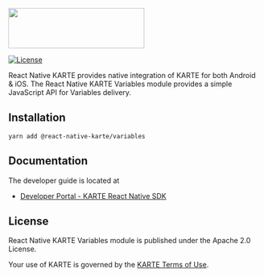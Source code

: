 <a href="https://karte.io"><img src="https://karte.io/assets/images/common/logo_black.svg" width="270" height="80"></img></a>

[![License](https://img.shields.io/badge/license-Apache%202-blue)](https://github.com/plaidev/karte-react-native/blob/master/LICENSE)

React Native KARTE provides native integration of KARTE for both Android & iOS. The React Native KARTE Variables module provides a simple JavaScript API for Variables delivery.

## Installation

```
yarn add @react-native-karte/variables
```

## Documentation
The developer guide is located at
- [Developer Portal - KARTE React Native SDK](https://developers.karte.io/docs/react-native-sdk-v2)

## License
React Native KARTE Variables module is published under the Apache 2.0 License.

Your use of KARTE is governed by the [KARTE Terms of Use](https://karte.io/legal/terms-of-use-en.html).

